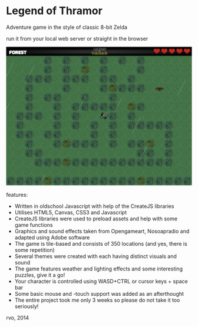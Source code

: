   # Legend of Thramor
  
  Adventure game in the style of classic 8-bit Zelda
  
  run it from your local web server or straight in the browser
  
  ![Alt text](/img/screenshot.png?raw=true "screenshot")
  
features:

- Written in oldschool Javascript with help of the CreateJS libraries
- Utilises HTML5, Canvas, CSS3 and Javascript
- CreateJS libraries were used to preload assets and help with some game functions
- Graphics and sound effects taken from Opengameart, Nosoapradio and adapted using Adobe software
- The game is tile-based and consists of 350 locations (and yes, there is some repetition)
- Several themes were created with each having distinct visuals and sound
- The game features weather and lighting effects and some interesting puzzles, give it a go!
- Your character is controlled using WASD+CTRL or cursor keys + space bar
- Some basic mouse and -touch support was added as an afterthought
- The entire project took me only 3 weeks so please do not take it too seriously!

rvo, 2014
